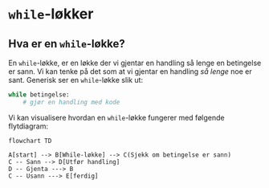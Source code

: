 # `while`-løkker


## Hva er en `while`-løkke?

En `while`-løkke, er en løkke der vi gjentar en handling så lenge en betingelse er sann. Vi kan tenke på det som at vi gjentar en handling *så lenge* noe er sant. Generisk ser en `while`-løkke slik ut:

```python
while betingelse:
    # gjør en handling med kode
```

Vi kan visualisere hvordan en `while`-løkke fungerer med følgende flytdiagram:


```mermaid
flowchart TD

A[start] --> B[While-løkke] --> C(Sjekk om betingelse er sann)
C -- Sann --> D[Utfør handling]
D -- Gjenta ---> B
C -- Usann ---> E[ferdig]

```